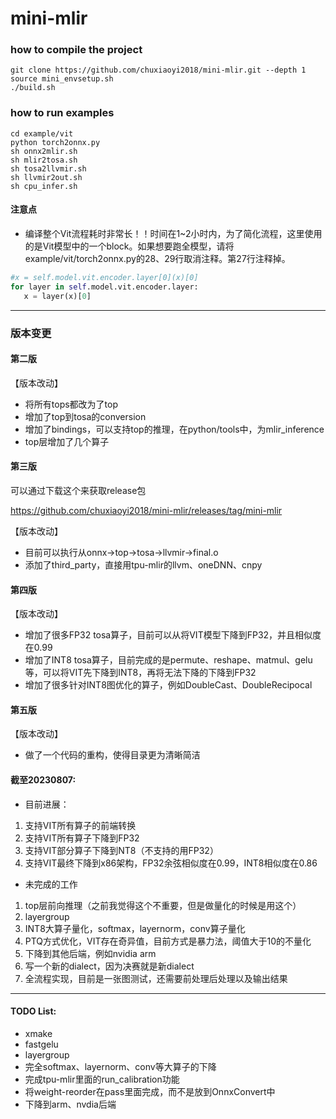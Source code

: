 # mini-mlir


### how to compile the project
```
git clone https://github.com/chuxiaoyi2018/mini-mlir.git --depth 1
source mini_envsetup.sh
./build.sh
```

### how to run examples
```
cd example/vit
python torch2onnx.py
sh onnx2mlir.sh
sh mlir2tosa.sh
sh tosa2llvmir.sh
sh llvmir2out.sh
sh cpu_infer.sh
```

#### 注意点
* 编译整个Vit流程耗时非常长！！时间在1~2小时内，为了简化流程，这里使用的是Vit模型中的一个block。如果想要跑全模型，请将example/vit/torch2onnx.py的28、29行取消注释。第27行注释掉。

```python
#x = self.model.vit.encoder.layer[0](x)[0]
for layer in self.model.vit.encoder.layer:
   x = layer(x)[0]
```

---------------------------------------------------------------------
### 版本变更

#### 第二版

【版本改动】
* 将所有tops都改为了top
* 增加了top到tosa的conversion
* 增加了bindings，可以支持top的推理，在python/tools中，为mlir_inference
* top层增加了几个算子


#### 第三版

可以通过下载这个来获取release包

https://github.com/chuxiaoyi2018/mini-mlir/releases/tag/mini-mlir

【版本改动】
* 目前可以执行从onnx->top->tosa->llvmir->final.o
* 添加了third_party，直接用tpu-mlir的llvm、oneDNN、cnpy


#### 第四版


【版本改动】
* 增加了很多FP32 tosa算子，目前可以从将VIT模型下降到FP32，并且相似度在0.99
* 增加了INT8 tosa算子，目前完成的是permute、reshape、matmul、gelu等，可以将VIT先下降到INT8，再将无法下降的下降到FP32
* 增加了很多针对INT8图优化的算子，例如DoubleCast、DoubleRecipocal

#### 第五版


【版本改动】
* 做了一个代码的重构，使得目录更为清晰简洁


#### 截至20230807:
* 目前进展：
1. 支持VIT所有算子的前端转换
2. 支持VIT所有算子下降到FP32
3. 支持VIT部分算子下降到NT8（不支持的用FP32）
4. 支持VIT最终下降到x86架构，FP32余弦相似度在0.99，INT8相似度在0.86

* 未完成的工作
1. top层前向推理（之前我觉得这个不重要，但是做量化的时候是用这个）
2. layergroup
3. INT8大算子量化，softmax，layernorm，conv算子量化
4. PTQ方式优化，VIT存在奇异值，目前方式是暴力法，阈值大于10的不量化
5. 下降到其他后端，例如nvidia arm
6. 写一个新的dialect，因为决赛就是新dialect
7. 全流程实现，目前是一张图测试，还需要前处理后处理以及输出结果

--------------------------------------------


#### TODO List:
* xmake
* fastgelu
* layergroup
* 完全softmax、layernorm、conv等大算子的下降
* 完成tpu-mlir里面的run\_calibration功能
* 将weight-reorder在pass里面完成，而不是放到OnnxConvert中
* 下降到arm、nvdia后端

